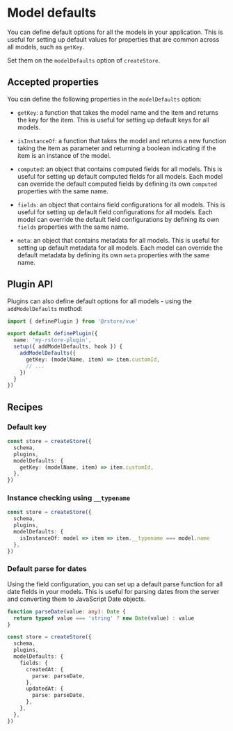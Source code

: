 # Model defaults

You can define default options for all the models in your application. This is useful for setting up default values for properties that are common across all models, such as `getKey`.

Set them on the `modelDefaults` option of `createStore`.

## Accepted properties

You can define the following properties in the `modelDefaults` option:

- `getKey`: a function that takes the model name and the item and returns the key for the item. This is useful for setting up default keys for all models.

- `isInstanceOf`: a function that takes the model and returns a new function taking the item as parameter and returning a boolean indicating if the item is an instance of the model.

- `computed`: an object that contains computed fields for all models. This is useful for setting up default computed fields for all models. Each model can override the default computed fields by defining its own `computed` properties with the same name.

- `fields`: an object that contains field configurations for all models. This is useful for setting up default field configurations for all models. Each model can override the default field configurations by defining its own `fields` properties with the same name.

- `meta`: an object that contains metadata for all models. This is useful for setting up default metadata for all models. Each model can override the default metadata by defining its own `meta` properties with the same name.

## Plugin API

Plugins can also define default options for all models - using the `addModelDefaults` method:

```ts
import { definePlugin } from '@rstore/vue'

export default definePlugin({
  name: 'my-rstore-plugin',
  setup({ addModelDefaults, hook }) {
    addModelDefaults({
      getKey: (modelName, item) => item.customId,
      // ...
    })
  }
})
```

## Recipes

### Default key

```ts
const store = createStore({
  schema,
  plugins,
  modelDefaults: {
    getKey: (modelName, item) => item.customId,
  },
})
```

### Instance checking using `__typename`

```ts
const store = createStore({
  schema,
  plugins,
  modelDefaults: {
    isInstanceOf: model => item => item.__typename === model.name
  },
})
```

### Default parse for dates

Using the field configuration, you can set up a default parse function for all date fields in your models. This is useful for parsing dates from the server and converting them to JavaScript Date objects.

```ts
function parseDate(value: any): Date {
  return typeof value === 'string' ? new Date(value) : value
}

const store = createStore({
  schema,
  plugins,
  modelDefaults: {
    fields: {
      createdAt: {
        parse: parseDate,
      },
      updatedAt: {
        parse: parseDate,
      },
    },
  },
})
